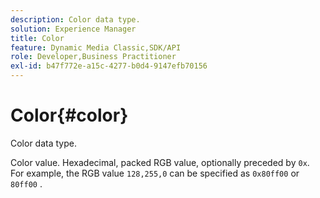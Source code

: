 ```yaml
---
description: Color data type.
solution: Experience Manager
title: Color
feature: Dynamic Media Classic,SDK/API
role: Developer,Business Practitioner
exl-id: b47f772e-a15c-4277-b0d4-9147efb70156
---
```

# Color{#color}

Color data type.

 Color value. Hexadecimal, packed RGB value, optionally preceded by `0x`. For example, the RGB value `128,255,0` can be specified as `0x80ff00` or `80ff00` .

